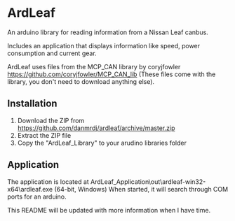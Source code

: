 # ArdLeaf
An arduino library for reading information from a Nissan Leaf canbus.

Includes an application that displays information like speed, power consumption and current gear.

ArdLeaf uses files from the MCP_CAN library by coryjfowler https://github.com/coryjfowler/MCP_CAN_lib 
(These files come with the library, you don't need to download anything else).

## Installation
1. Download the ZIP from https://github.com/danmrdj/ardleaf/archive/master.zip
2. Extract the ZIP file
3. Copy the "ArdLeaf_Library" to your arudino libraries folder

## Application
The application is located at ArdLeaf_Application\out\ardleaf-win32-x64\ardleaf.exe (64-bit, Windows)
When started, it will search through COM ports for an arduino.

This README will be updated with more information when I have time.